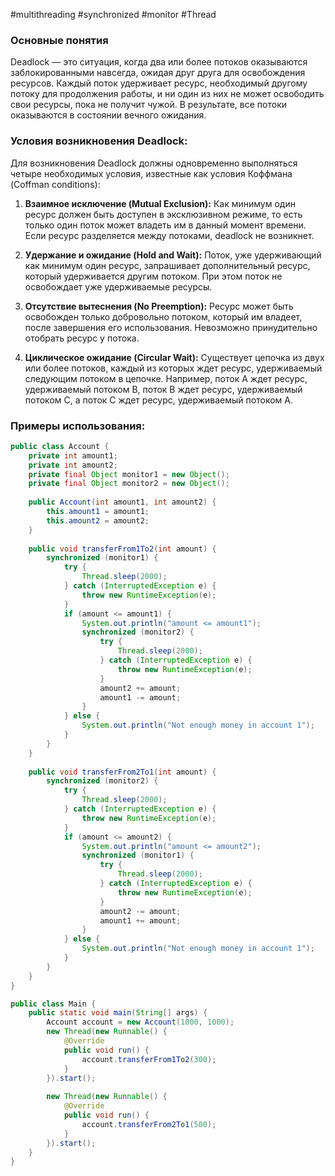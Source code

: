 #multithreading #synchronized #monitor #Thread 
### Основные понятия

Deadlock — это ситуация, когда два или более потоков оказываются заблокированными навсегда, ожидая друг друга для освобождения ресурсов. Каждый поток удерживает ресурс, необходимый другому потоку для продолжения работы, и ни один из них не может освободить свои ресурсы, пока не получит чужой. В результате, все потоки оказываются в состоянии вечного ожидания.

### Условия возникновения Deadlock:

Для возникновения Deadlock должны одновременно выполняться четыре необходимых условия, известные как условия Коффмана (Coffman conditions):

1. **Взаимное исключение (Mutual Exclusion):** Как минимум один ресурс должен быть доступен в эксклюзивном режиме, то есть только один поток может владеть им в данный момент времени. Если ресурс разделяется между потоками, deadlock не возникнет.
    
2. **Удержание и ожидание (Hold and Wait):** Поток, уже удерживающий как минимум один ресурс, запрашивает дополнительный ресурс, который удерживается другим потоком. При этом поток не освобождает уже удерживаемые ресурсы.
    
3. **Отсутствие вытеснения (No Preemption):** Ресурс может быть освобожден только добровольно потоком, который им владеет, после завершения его использования. Невозможно принудительно отобрать ресурс у потока.
    
4. **Циклическое ожидание (Circular Wait):** Существует цепочка из двух или более потоков, каждый из которых ждет ресурс, удерживаемый следующим потоком в цепочке. Например, поток A ждет ресурс, удерживаемый потоком B, поток B ждет ресурс, удерживаемый потоком C, а поток C ждет ресурс, удерживаемый потоком A.

### Примеры использования:

```java
public class Account {  
    private int amount1;  
    private int amount2;  
    private final Object monitor1 = new Object();  
    private final Object monitor2 = new Object();  
  
    public Account(int amount1, int amount2) {  
        this.amount1 = amount1;  
        this.amount2 = amount2;  
    }  
  
    public void transferFrom1To2(int amount) {  
        synchronized (monitor1) {  
            try {  
                Thread.sleep(2000);  
            } catch (InterruptedException e) {  
                throw new RuntimeException(e);  
            }  
            if (amount <= amount1) {  
                System.out.println("amount <= amount1");  
                synchronized (monitor2) {  
                    try {  
                        Thread.sleep(2000);  
                    } catch (InterruptedException e) {  
                        throw new RuntimeException(e);  
                    }  
                    amount2 += amount;  
                    amount1 -= amount;  
                }  
            } else {  
                System.out.println("Not enough money in account 1");  
            }  
        }  
    }  
  
    public void transferFrom2To1(int amount) {  
        synchronized (monitor2) {  
            try {  
                Thread.sleep(2000);  
            } catch (InterruptedException e) {  
                throw new RuntimeException(e);  
            }  
            if (amount <= amount2) {  
                System.out.println("amount <= amount2");  
                synchronized (monitor1) {  
                    try {  
                        Thread.sleep(2000);  
                    } catch (InterruptedException e) {  
                        throw new RuntimeException(e);  
                    }  
                    amount2 -= amount;  
                    amount1 += amount;  
                }  
            } else {  
                System.out.println("Not enough money in account 1");  
            }  
        }  
    }   
}

public class Main {  
    public static void main(String[] args) {  
        Account account = new Account(1000, 1000);  
        new Thread(new Runnable() {  
            @Override  
            public void run() {  
                account.transferFrom1To2(300);  
            }  
        }).start();  
  
        new Thread(new Runnable() {  
            @Override  
            public void run() {  
                account.transferFrom2To1(500);  
            }  
        }).start();  
    }  
}
```


 